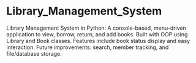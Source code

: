 # Library_Management_System
Library Management System in Python: A console-based, menu-driven application to view, borrow, return, and add books. Built with OOP using Library and Book classes. Features include book status display and easy interaction. Future improvements: search, member tracking, and file/database storage.
